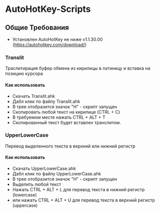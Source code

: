 # AutoHotKey-Scripts

## Общие Требования
- Установлен AutoHotKey не ниже v1.1.30.00 (https://autohotkey.com/download/)

### Translit
Траслитирация буфер обмена из кирилицы в латиницу и вставка на позицию курсора

#### Как использовать
- Скачать Translit.ahk
- Дабл клик по файлу Translit.ahk
- В трее отобразится значок "H" - скрипт запущен
- Скопировать любой текст на кирилице (CTRL + C)
- В требуемом месте нажать CTRL + ALT + T
- Скопированный текст будет вставлен транслитом.

### UpperLowerCase
Перевод выделенного текста в верхний или нижний регистр

#### Как использовать
- Скачать UpperLowerCase.ahk
- Дабл клик по файлу UpperLowerCase.ahk
- В трее отобразится значок "H" - скрипт запущен
- Выделить любой текст
- Нажать CTRL + ALT + L для перевод текста в нижний регистр (lowercase)
- или нажать CTRL + ALT + U для перевод текста в верхний регистр (uppercase)
